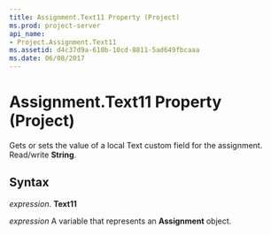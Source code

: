 ```yaml
---
title: Assignment.Text11 Property (Project)
ms.prod: project-server
api_name:
- Project.Assignment.Text11
ms.assetid: d4c37d9a-610b-10cd-8811-5ad649fbcaaa
ms.date: 06/08/2017
---
```



# Assignment.Text11 Property (Project)

Gets or sets the value of a local Text custom field for the assignment. Read/write **String**.


## Syntax

 _expression_. **Text11**

 _expression_ A variable that represents an **Assignment** object.


